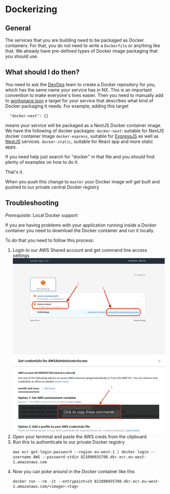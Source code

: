 # Dockerizing

## General

The services that you are building need to be packaged as Docker containers. For that, you do not need to write a `Dockerfile` or anything like that. We already have pre-defined types of Docker image packaging that you should use.

## What should I do then?

You need to ask the [DevOps](personas.md#devops) team to create a Docker repository for you, which has the same name your service has in NX. This is an important convention to make everyone's lives easier. Then you need to manually add to [workspace.json](https://github.com/island-is/island.is/blob/master/workspace.json) a target for your service that describes what kind of Docker packaging it needs. For example, adding this target

```
  "docker-next": {}
```

means your service will be packaged as a NextJS Docker container image. 
We have the following of docker packages:
`docker-next`: suitable for NextJS docker container Image
`docker-express`, suitable for [ExpressJS](https://expressjs.com) as well as [NestJS](https://nestjs.com) services. 
`docker-static`, suitable for React app and more static apps.

If you need help just search for "docker" in that file and you should find plenty of examples on how to do it.

That's it.

When you push this change to `master` your Docker image will get built and pushed to our private central Docker registry

## Troubleshooting

_Prerequisite_: Local Docker support

If you are having problems with your application running inside a Docker container you need to download the Docker container and run it locally.

To do that you need to follow this process:

1. Login to our AWS Shared account and get command line access settings
   ![Login](images/aws-login.png)
   ![Env copy](images/aws-env-setup.png)
2. Open your terminal and paste the AWS creds from the clipboard
3. Run this to authenticate to our private Docker registry
    ```
    aws ecr get-login-password --region eu-west-1 | docker login --username AWS --password-stdin 821090935708.dkr.ecr.eu-west-1.amazonaws.com
    ```
4. Now you can poke around in the Docker container like this
    ```
    docker run --rm -it --entrypoint=sh 821090935708.dkr.ecr.eu-west-1.amazonaws.com/<image>:<tag>
    ```
